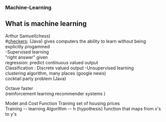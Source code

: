 ### Machine-Learning  
## What is machine learning    
Arthur Samuel(chess)  
#[checkers](https://en.wikipedia.org/wiki/Draughts): (Java)
gives computers the ability to learn without being explicitly progammed   
-Supervised learning    
"right answer" given    
regression: predict continuous valued output  
Classification : Discrete valued output
-Unsupervised learning    
clustering algorithm, many places (google news)  
cocktail party problem  (Java)
  
 Octave faster  
(reinforcement learning recommender systems )  

Model and Cost Function
Training set of housing prices  
Training -- learning Algorithm -- h (hypothesis) function that maps from x's to y's   
